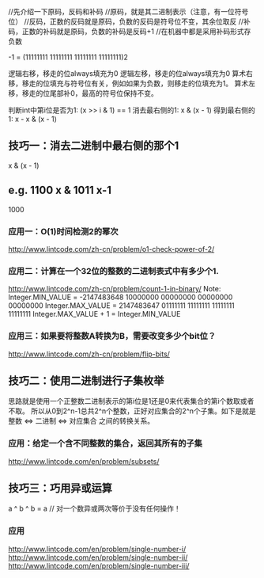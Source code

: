 //先介绍一下原码，反码和补码
//原码，就是其二进制表示（注意，有一位符号位）
//反码，正数的反码就是原码，负数的反码是符号位不变，其余位取反
//补码，正数的补码就是原码，负数的补码是反码+1
//在机器中都是采用补码形式存负数

-1 = (11111111 11111111 11111111 11111111)2

逻辑右移，移走的位always填充为0
逻辑左移，移走的位always填充为0
算术右移，移走的位填充与符号位有关，例如如果为负数，则移走的位填充为1。
算术左移，移走的位尾部补0，最高的符号位保持不变。



判断int中第i位是否为1:
(x >> i & 1) == 1
消去最右侧的1:
x & (x - 1)
得到最右侧的1:
x - x & (x - 1)


## 技巧一：消去二进制中最右侧的那个1
x & (x - 1)

e.g.
  1100 x
& 1011 x-1
  ----
  1000

### 应用一：O(1)时间检测2的幂次
http://www.lintcode.com/zh-cn/problem/o1-check-power-of-2/

### 应用二：计算在一个32位的整数的二进制表式中有多少个1.
http://www.lintcode.com/zh-cn/problem/count-1-in-binary/
Note:
Integer.MIN_VALUE = -2147483648
    10000000 00000000 00000000 00000000
Integer.MAX_VALUE = 2147483647
    01111111 11111111 11111111 11111111
Integer.MAX_VALUE + 1 = Integer.MIN_VALUE

### 应用三：如果要将整数A转换为B，需要改变多少个bit位？
http://www.lintcode.com/zh-cn/problem/flip-bits/


## 技巧二：使用二进制进行子集枚举
思路就是使用一个正整数二进制表示的第i位是1还是0来代表集合的第i个数取或者不取。
所以从0到2^n-1总共2^n个整数，正好对应集合的2^n个子集。如下是就是 整数 <=> 二进制 <=> 对应集合 之间的转换关系。

### 应用：给定一个含不同整数的集合，返回其所有的子集
http://www.lintcode.com/en/problem/subsets/


## 技巧三：巧用异或运算
a ^ b ^ b = a // 对一个数异或两次等价于没有任何操作！

### 应用
http://www.lintcode.com/en/problem/single-number-i/
http://www.lintcode.com/en/problem/single-number-ii/
http://www.lintcode.com/en/problem/single-number-iii/

